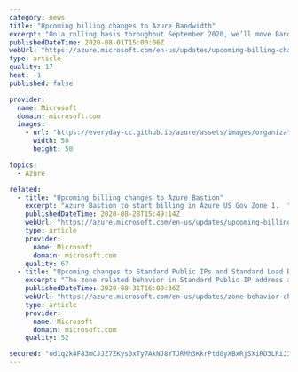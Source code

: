 ```yaml
---
category: news
title: "Upcoming billing changes to Azure Bandwidth"
excerpt: "On a rolling basis throughout September 2020, we’ll move Bandwidth to a source–destination billing model. Additionally, metering will be divided into inter-region meter IDs."
publishedDateTime: 2020-08-01T15:00:06Z
webUrl: "https://azure.microsoft.com/en-us/updates/upcoming-billing-changes-to-azure-bandwidth/"
type: article
quality: 17
heat: -1
published: false

provider:
  name: Microsoft
  domain: microsoft.com
  images:
    - url: "https://everyday-cc.github.io/azure/assets/images/organizations/microsoft.com-50x50.jpg"
      width: 50
      height: 50

topics:
  - Azure

related:
  - title: "Upcoming billing changes to Azure Bastion"
    excerpt: "Azure Bastion to start billing in Azure US Gov Zone 1.  "
    publishedDateTime: 2020-08-28T15:49:14Z
    webUrl: "https://azure.microsoft.com/en-us/updates/upcoming-billing-changes-to-azure-bastion/"
    type: article
    provider:
      name: Microsoft
      domain: microsoft.com
    quality: 67
  - title: "Upcoming changes to Standard Public IPs and Standard Load Balancers"
    excerpt: "The zone related behavior in Standard Public IP address and Standard Load Balancer is being changed."
    publishedDateTime: 2020-08-31T16:00:36Z
    webUrl: "https://azure.microsoft.com/en-us/updates/zone-behavior-change/"
    type: article
    provider:
      name: Microsoft
      domain: microsoft.com
    quality: 52

secured: "od1q2k4F83mCJJZ7ZKys0xTy7AkNJ8YTJRMh3KkrPtd0yXBxRjSXiRD3LRiJ3Kj3Rs5vPOk5ebRbxsqOxFgY18LMSHzHi4BtBCT3z4XQJohBBFhPeixdzmAKazoVIiuu0s0MeHgbp5GaQXrxtNIPdJQQkNY+E1WPr3wyrGkQzPKzFzZd+WrpmEcDgFJeh9/JZ9gzzvDDh5h56BSjx7K3Y9Em/LZSvDiizeCIv8bDixAr+E7n0+25SunyFuou7Uj7xkqAVVLsg2TwasJwA8ZppArX8a0iyvec9WZEVfX6RdUvgRz7Ega0nRYL7LKs9tmT7tkeHW2ujjlyOF9qc8BBuA==;PvdxLYZl8CLIJjyb8QvnpA=="
---
```


